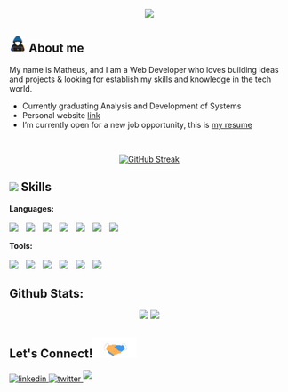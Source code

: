 <p align="center">
  <a href="https://github.com/DenverCoder1/readme-typing-svg"><img src="https://readme-typing-svg.herokuapp.com?font=Sources+Sans+Pro&color=cyan&size=30&center=true&vCenter=true&width=600&height=50&lines=I+am+a+Front-End+Developer;"></a>
</p>

## <picture><img src = "https://github.com/0xAbdulKhalid/0xAbdulKhalid/raw/main/assets/mdImages/about_me.gif" width = 30px></picture> **About me**

My name is Matheus, and I am a Web Developer who loves building ideas and projects & looking for establish my skills and knowledge in the tech world.
- Currently graduating Analysis and Development of Systems
- Personal website [link](https://m-tonon.github.io/portfolio/)
- I’m currently open for a new job opportunity, this is [my resume](https://drive.google.com/file/d/11iKt7UTIPlktjD-7-6f97c6261jDlbKN/view?usp=drivesdk)

<br>
<div align="center">
  
[![GitHub Streak](https://streak-stats.demolab.com/?user=m-tonon&theme=dark)](https://git.io/streak-stats)

</div>

## <img src="https://media2.giphy.com/media/QssGEmpkyEOhBCb7e1/giphy.gif?cid=ecf05e47a0n3gi1bfqntqmob8g9aid1oyj2wr3ds3mg700bl&rid=giphy.gif" width ="25"><b> Skills</b>

<div align="left">

<b>Languages:</b>
<br><br>
<img width="40px" style="padding-right:10px;" src="https://www.svgrepo.com/show/349419/javascript.svg" />
<img width="40px" style="padding-right:10px;" src="https://www.svgrepo.com/show/378837/node.svg" />
<img width="40px" style="padding-right:10px;" src="https://www.svgrepo.com/show/349540/typescript.svg" />
<img width="40px" style="padding-right:10px;" src="https://www.svgrepo.com/show/353396/angular-icon.svg" />
<img width="37px" style="padding-right:10px;" src="https://www.svgrepo.com/show/349402/html5.svg" />
<img width="40px" style="padding-right:10px;" src="https://www.svgrepo.com/show/373535/css.svg" />
<img width="40px" style="padding-right:10px;" src="https://www.svgrepo.com/show/374118/tailwind.svg" />
  

<b>Tools:</b>
<br><br>
<img width="40px" style="padding-right:10px;" src="https://cdn.jsdelivr.net/gh/devicons/devicon/icons/git/git-original.svg" />
<img width="40px" style="padding-right:10px;" src="https://www.svgrepo.com/show/439171/github.svg" />
<img width="40px" style="padding-right:10px;" src="https://www.svgrepo.com/show/331488/mongodb.svg" />
<img width="40px" style="padding-right:10px;" src="https://www.svgrepo.com/show/373848/mysql.svg" />
<img width="40px" style="padding-right:10px;" src="https://www.svgrepo.com/show/353630/cypress.svg" />
<img width="40px" style="padding-right:10px;" src="https://www.svgrepo.com/show/452241/jira.svg" />

  
</div>

## Github Stats:

<p align="center">
  
  <img src="https://github-readme-stats.vercel.app/api?username=m-tonon&count_private=true&show_icons=true&theme=dracula&line_height=33">
  <img src="https://github-readme-stats.vercel.app/api/top-langs/?username=m-tonon&count_private=true&hide=html,scss,ejs,php&theme=dracula&line_height=10">

</p>

## <b> Let's Connect!</b><img src="https://github.com/0xAbdulKhalid/0xAbdulKhalid/raw/main/assets/mdImages/handshake.gif" width ="80">
<div align='left'>

<a href="https://linkedin.com/in/matheustonon" target="_blank">
<img src="https://img.shields.io/badge/linkedin  -%2300acee.svg?color=405DE6&style=for-the-badge&logo=linkedin&logoColor=white" alt=linkedin style="margin-bottom: 5px;"/>
</a>

<a href="https://twitter.com/mat_tonon" target="_blank">
<img src="https://img.shields.io/badge/twitter-%2300acee.svg?color=1DA1F2&style=for-the-badge&logo=twitter&logoColor=white" alt=twitter style="margin-bottom: 5px;"/>
</a>

<a href="mailto:math.tonon@gmail.com" target="_blank">
<img src="https://img.shields.io/badge/gmail-%23EA4335.svg?style=for-the-badge&logo=gmail&logoColor=white" t=mail style="margin-bottom: 5px;" />
</a>
</div>
<br>
<div align='center'>
</div>
<br>
